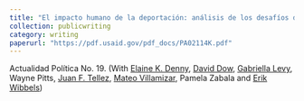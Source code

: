 ```yaml
---
title: "El impacto humano de la deportación: análisis de los desafíos de la reinserción de los migrantes retornados."
collection: publicwriting
category: writing
paperurl: "https://pdf.usaid.gov/pdf_docs/PA02114K.pdf"
---
```


Actualidad Política No. 19. (With [Elaine K. Denny](https://faculty.ucmerced.edu/edenny/), [David Dow](https://sites.google.com/view/davidadow/home), [Gabriella Levy](https://gabriellalevy.net/), Wayne Pitts, [Juan F. Tellez](https://juanftellez.com/), [Mateo Villamizar](https://mateovillamizarchaparro.github.io/), Pamela Zabala and [Erik Wibbels](https://web.sas.upenn.edu/ewibbels/))

